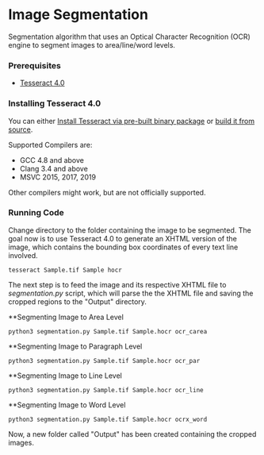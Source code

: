# Image Segmentation

Segmentation algorithm that uses an Optical Character Recognition (OCR) engine to segment images to area/line/word levels. 

### Prerequisites

* [Tesseract 4.0](https://github.com/tesseract-ocr/tesseract)

### Installing Tesseract 4.0

You can either [Install Tesseract via pre-built binary package](https://github.com/tesseract-ocr/tesseract/wiki) or [build it from source](https://github.com/tesseract-ocr/tesseract/wiki/Compiling).

Supported Compilers are:

* GCC 4.8 and above
* Clang 3.4 and above
* MSVC 2015, 2017, 2019

Other compilers might work, but are not officially supported.


### Running Code

Change directory to the folder containing the image to be segmented. The goal now is to use Tesseract 4.0 to generate an XHTML version of the image, which contains the bounding box coordinates of every text line involved.

```
tesseract Sample.tif Sample hocr
```

The next step is to feed the image and its respective XHTML file to *segmentation.py* script, which will parse the the XHTML file and saving the cropped regions to the "Output" directory.

**Segmenting Image to Area Level
```
python3 segmentation.py Sample.tif Sample.hocr ocr_carea
```

**Segmenting Image to Paragraph Level
```
python3 segmentation.py Sample.tif Sample.hocr ocr_par
```

**Segmenting Image to Line Level
```
python3 segmentation.py Sample.tif Sample.hocr ocr_line
```

**Segmenting Image to Word Level
```
python3 segmentation.py Sample.tif Sample.hocr ocrx_word
```

Now, a new folder called "Output" has been created containing the cropped images.
